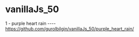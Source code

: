 # vanillaJs_50

1 - purple heart rain ---- https://github.com/gurolbilgin/vanillaJs_50/purple_heart_rain/

